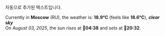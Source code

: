 
자동으로 추가된 텍스트입니다.

<!--START_SECTION:weather:moscow-->
Currently in **Moscow** (RU), the weather is: **18.9°C** (feels like **18.6°C**), ***clear sky***<br/>
On *August 03, 2025*, the *sun rises* at 🌅**04:38** and *sets* at 🌇**20:32**.
<!--END_SECTION:weather-->
